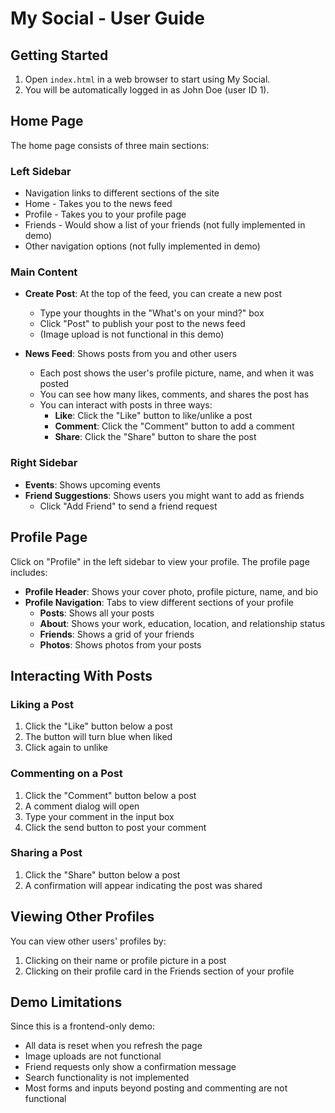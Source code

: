 # My Social - User Guide

## Getting Started

1. Open `index.html` in a web browser to start using My Social.
2. You will be automatically logged in as John Doe (user ID 1).

## Home Page

The home page consists of three main sections:

### Left Sidebar
- Navigation links to different sections of the site
- Home - Takes you to the news feed
- Profile - Takes you to your profile page
- Friends - Would show a list of your friends (not fully implemented in demo)
- Other navigation options (not fully implemented in demo)

### Main Content
- **Create Post**: At the top of the feed, you can create a new post
  - Type your thoughts in the "What's on your mind?" box
  - Click "Post" to publish your post to the news feed
  - (Image upload is not functional in this demo)

- **News Feed**: Shows posts from you and other users
  - Each post shows the user's profile picture, name, and when it was posted
  - You can see how many likes, comments, and shares the post has
  - You can interact with posts in three ways:
    - **Like**: Click the "Like" button to like/unlike a post
    - **Comment**: Click the "Comment" button to add a comment
    - **Share**: Click the "Share" button to share the post

### Right Sidebar
- **Events**: Shows upcoming events
- **Friend Suggestions**: Shows users you might want to add as friends
  - Click "Add Friend" to send a friend request

## Profile Page

Click on "Profile" in the left sidebar to view your profile. The profile page includes:

- **Profile Header**: Shows your cover photo, profile picture, name, and bio
- **Profile Navigation**: Tabs to view different sections of your profile
  - **Posts**: Shows all your posts
  - **About**: Shows your work, education, location, and relationship status
  - **Friends**: Shows a grid of your friends
  - **Photos**: Shows photos from your posts

## Interacting With Posts

### Liking a Post
1. Click the "Like" button below a post
2. The button will turn blue when liked
3. Click again to unlike

### Commenting on a Post
1. Click the "Comment" button below a post
2. A comment dialog will open
3. Type your comment in the input box
4. Click the send button to post your comment

### Sharing a Post
1. Click the "Share" button below a post
2. A confirmation will appear indicating the post was shared

## Viewing Other Profiles

You can view other users' profiles by:
1. Clicking on their name or profile picture in a post
2. Clicking on their profile card in the Friends section of your profile

## Demo Limitations

Since this is a frontend-only demo:
- All data is reset when you refresh the page
- Image uploads are not functional
- Friend requests only show a confirmation message
- Search functionality is not implemented
- Most forms and inputs beyond posting and commenting are not functional 